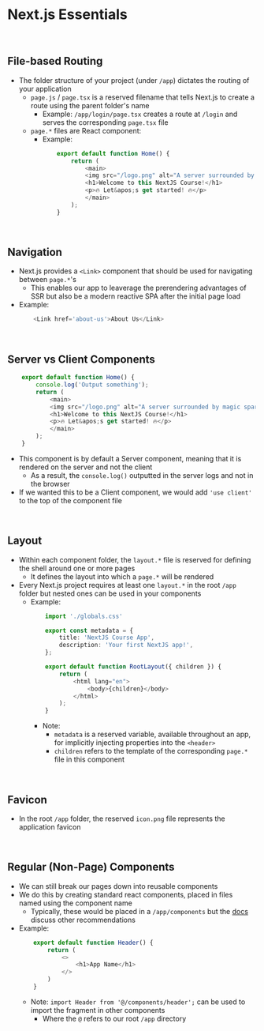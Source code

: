 # Next.js Essentials

<br>

## File-based Routing
* The folder structure of your project (under `/app`) dictates the routing of your application
    * `page.js` / `page.tsx` is a reserved filename that tells Next.js to create a route using the parent folder's name
        * Example:  `/app/login/page.tsx` creates a route at `/login` and serves the corresponding `page.tsx` file
    * `page.*` files are React component:
        * Example:
            ```typescript
                export default function Home() {
                    return (
                        <main>
                        <img src="/logo.png" alt="A server surrounded by magic sparkles." />
                        <h1>Welcome to this NextJS Course!</h1>
                        <p>🔥 Let&apos;s get started! 🔥</p>
                        </main>
                    );
                }
            ```

<br>

## Navigation
* Next.js provides a `<Link>` component that should be used for navigating between `page.*`'s
    * This enables our app to leaverage the prerendering advantages of SSR but also be a modern reactive SPA after the initial page load
* Example:
    ```typescript
        <Link href='about-us'>About Us</Link>
    ```

<br>

## Server vs Client Components
```typescript
    export default function Home() {
        console.log('Output something');
        return (
            <main>
            <img src="/logo.png" alt="A server surrounded by magic sparkles." />
            <h1>Welcome to this NextJS Course!</h1>
            <p>🔥 Let&apos;s get started! 🔥</p>
            </main>
        );
    }
```
* This component is by default a Server component, meaning that it is rendered on the server and not the client
    * As a result, the `console.log()` outputted in the server logs and not in the browser
* If we wanted this to be a Client component, we would add `'use client'` to the top of the component file

<br>

## Layout
* Within each component folder, the `layout.*` file is reserved for defining the shell around one or more pages
    * It defines the layout into which a `page.*` will be rendered
* Every Next.js project requires at least one `layout.*` in the root `/app` folder but nested ones can be used in your components
    * Example:
        ```typescript
            import './globals.css'

            export const metadata = {
                title: 'NextJS Course App',
                description: 'Your first NextJS app!',
            };

            export default function RootLayout({ children }) {
                return (
                    <html lang="en">
                        <body>{children}</body>
                    </html>
                );
            }
        ```
        * Note: 
            * `metadata` is a reserved variable, available throughout an app, for implicitly injecting properties into the `<header>`
            * `children` refers to the template of the corresponding `page.*` file in this component

<br>

## Favicon
* In the root `/app` folder, the reserved `icon.png` file represents the application favicon

<br>

## Regular (Non-Page) Components
* We can still break our pages down into reusable components
* We do this by creating standard react components, placed in files named using the component name
    * Typically, these would be placed in a `/app/components` but the [docs](https://nextjs.org/docs/app/building-your-application/routing/colocation) discuss other recommendations
* Example:
    ```typescript
        export default function Header() {
            return (
                <>
                    <h1>App Name</h1>
                </>
            )
        }
    ```
    * Note: `import Header from '@/components/header';` can be used to import the fragment in other components
        * Where the `@` refers to our root `/app` directory